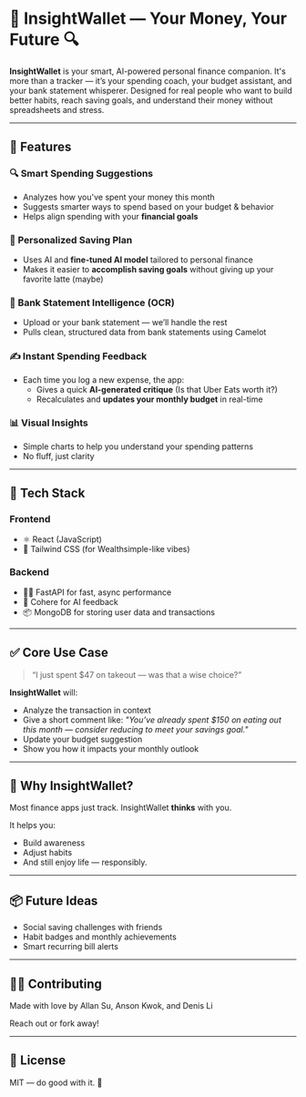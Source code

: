 # 💼 InsightWallet — Your Money, Your Future 🔍

**InsightWallet** is your smart, AI-powered personal finance companion. It's more than a tracker — it’s your spending coach, your budget assistant, and your bank statement whisperer. Designed for real people who want to build better habits, reach saving goals, and understand their money without spreadsheets and stress.

---

## 🚀 Features

### 🔍 Smart Spending Suggestions
- Analyzes how you've spent your money this month
- Suggests smarter ways to spend based on your budget & behavior
- Helps align spending with your **financial goals**

### 🎯 Personalized Saving Plan
- Uses AI and **fine-tuned AI model** tailored to personal finance
- Makes it easier to **accomplish saving goals** without giving up your favorite latte (maybe)

### 🧾 Bank Statement Intelligence (OCR)
- Upload or your bank statement — we’ll handle the rest
- Pulls clean, structured data from bank statements using Camelot

### ✍️ Instant Spending Feedback
- Each time you log a new expense, the app:
  - Gives a quick **AI-generated critique** (Is that Uber Eats worth it?)
  - Recalculates and **updates your monthly budget** in real-time

### 📊 Visual Insights
- Simple charts to help you understand your spending patterns
- No fluff, just clarity

---

## 🧠 Tech Stack

### Frontend
- ⚛️ React (JavaScript)
- 🎨 Tailwind CSS (for Wealthsimple-like vibes)

### Backend
- 🏃‍♂️ FastAPI for fast, async performance
- 🧠 Cohere for AI feedback
- 📦 MongoDB for storing user data and transactions

---

## ✅ Core Use Case

> “I just spent $47 on takeout — was that a wise choice?”

**InsightWallet** will:
- Analyze the transaction in context
- Give a short comment like: _"You’ve already spent $150 on eating out this month — consider reducing to meet your savings goal."_
- Update your budget suggestion
- Show you how it impacts your monthly outlook

---

## 🌱 Why InsightWallet?

Most finance apps just track. InsightWallet **thinks** with you.

It helps you:
- Build awareness
- Adjust habits
- And still enjoy life — responsibly.

---

## 📦 Future Ideas
- Social saving challenges with friends
- Habit badges and monthly achievements
- Smart recurring bill alerts

---

## 👨‍💻 Contributing

Made with love by Allan Su, Anson Kwok, and Denis Li

Reach out or fork away!

---

## 📃 License

MIT — do good with it. 💚

